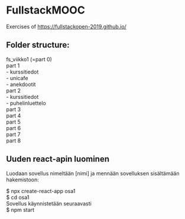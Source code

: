 # FullstackMOOC
Exercises of https://fullstackopen-2019.github.io/    

## Folder structure:    
fs_viikko1 (=part 0)    
part 1    
    - kurssitiedot    
    - unicafe     
    - anekdootit    
part 2    
    - kurssitiedot    
    - puhelinluettelo    
part 3    
part 4    
part 5    
part 6    
part 7    
part 8    

## Uuden react-apin luominen 
Luodaan sovellus nimeltään [nimi] ja mennään sovelluksen 
sisältämään hakemistoon:

$ npx create-react-app osa1     
$ cd osa1    
Sovellus käynnistetään seuraavasti    
$ npm start
